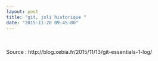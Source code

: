 ```yaml
---
layout: post
title: "git, joli historique "
date: "2015-11-20 09:45:00"
---
```

<script src="http://pastebin.com/embed_js.php?i=rDSVangp"></script><br /><br />Source : http://blog.xebia.fr/2015/11/13/git-essentials-1-log/
